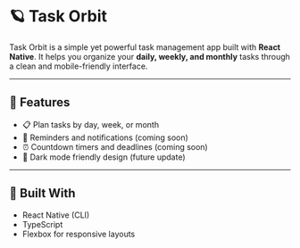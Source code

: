 # 🪐 Task Orbit

Task Orbit is a simple yet powerful task management app built with **React Native**. It helps you organize your **daily, weekly, and monthly** tasks through a clean and mobile-friendly interface.

---

## 🚀 Features

- 📋 Plan tasks by day, week, or month
- 🔔 Reminders and notifications (coming soon)
- ⏰ Countdown timers and deadlines (coming soon)
- 🌙 Dark mode friendly design (future update)

---

## 📱 Built With

- React Native (CLI)
- TypeScript
- Flexbox for responsive layouts